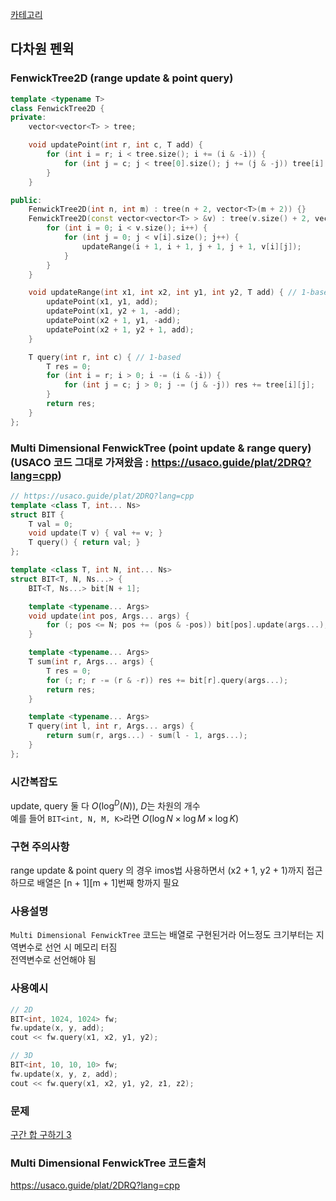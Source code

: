 [카테고리](/README.md)
## 다차원 펜윅
### FenwickTree2D (range update & point query)
```cpp
template <typename T>
class FenwickTree2D {
private:
    vector<vector<T> > tree;

    void updatePoint(int r, int c, T add) {
        for (int i = r; i < tree.size(); i += (i & -i)) {
            for (int j = c; j < tree[0].size(); j += (j & -j)) tree[i][j] += add;
        }
    }

public:
    FenwickTree2D(int n, int m) : tree(n + 2, vector<T>(m + 2)) {}
    FenwickTree2D(const vector<vector<T> > &v) : tree(v.size() + 2, vector<T>(v[0].size() + 2)) {
        for (int i = 0; i < v.size(); i++) {
            for (int j = 0; j < v[i].size(); j++) {
                updateRange(i + 1, i + 1, j + 1, j + 1, v[i][j]);
            }
        }
    }

    void updateRange(int x1, int x2, int y1, int y2, T add) { // 1-based
        updatePoint(x1, y1, add);
        updatePoint(x1, y2 + 1, -add);
        updatePoint(x2 + 1, y1, -add);
        updatePoint(x2 + 1, y2 + 1, add);
    }

    T query(int r, int c) { // 1-based
        T res = 0;
        for (int i = r; i > 0; i -= (i & -i)) {
            for (int j = c; j > 0; j -= (j & -j)) res += tree[i][j];
        }
        return res;
    }
};
```
### Multi Dimensional FenwickTree (point update & range query) (USACO 코드 그대로 가져왔음 : https://usaco.guide/plat/2DRQ?lang=cpp)
```cpp
// https://usaco.guide/plat/2DRQ?lang=cpp  
template <class T, int... Ns>
struct BIT {
	T val = 0;
	void update(T v) { val += v; }
	T query() { return val; }
};

template <class T, int N, int... Ns>
struct BIT<T, N, Ns...> {
	BIT<T, Ns...> bit[N + 1];

	template <typename... Args>
	void update(int pos, Args... args) {
		for (; pos <= N; pos += (pos & -pos)) bit[pos].update(args...);
	}

	template <typename... Args>
	T sum(int r, Args... args) {
		T res = 0;
		for (; r; r -= (r & -r)) res += bit[r].query(args...);
		return res;
	}

	template <typename... Args>
	T query(int l, int r, Args... args) {
		return sum(r, args...) - sum(l - 1, args...);
	}
};
```
### 시간복잡도
update, query 둘 다 $O(\log^D(N))$, $D$는 차원의 개수   
예를 들어 `BIT<int, N, M, K>`라면 $O(\log{N} \times \log{M} \times \log{K})$

### 구현 주의사항
range update & point query 의 경우 imos법 사용하면서 (x2 + 1, y2 + 1)까지 접근하므로 배열은 \[n + 1\]\[m + 1\]번째 항까지 필요

### 사용설명
`Multi Dimensional FenwickTree` 코드는 배열로 구현된거라 어느정도 크기부터는 지역변수로 선언 시 메모리 터짐   
전역변수로 선언해야 됨   

### 사용예시
```cpp
// 2D
BIT<int, 1024, 1024> fw;
fw.update(x, y, add);
cout << fw.query(x1, x2, y1, y2);

// 3D
BIT<int, 10, 10, 10> fw;
fw.update(x, y, z, add);
cout << fw.query(x1, x2, y1, y2, z1, z2);
```

### 문제
[구간 합 구하기 3](https://www.acmicpc.net/problem/11658)   

### Multi Dimensional FenwickTree 코드출처
https://usaco.guide/plat/2DRQ?lang=cpp   